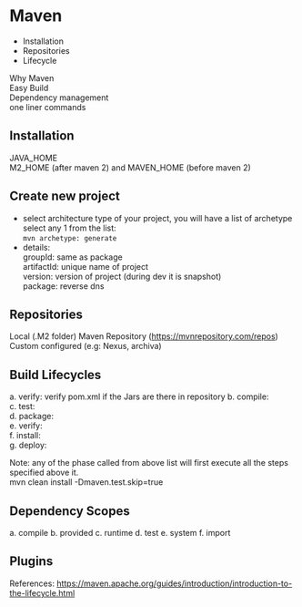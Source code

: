 # Maven  
 - Installation  
 - Repositories  
 - Lifecycle  

Why Maven  
Easy Build  
Dependency management  
one liner commands  
 
## Installation    
JAVA_HOME  
M2_HOME (after maven 2) and MAVEN_HOME (before maven 2)  

## Create new project  
- select architecture type of your project, you will have a list of archetype select any 1 from the list:  
   ```mvn archetype: generate```  
- details:  
  groupId: same as package  
  artifactId: unique name of project  
  version: version of project (during dev it is snapshot)     
  package: reverse dns  

## Repositories  
Local  (.M2 folder)
Maven Repository (https://mvnrepository.com/repos)  
Custom configured  (e.g: Nexus, archiva)


## Build Lifecycles
a. verify: verify pom.xml if the Jars are there in repository
b. compile:  
c. test:  
d. package:  
e. verify:  
f. install:   
g. deploy:  

Note: any of the phase called from above list will first execute all the steps specified above it.   
mvn clean install -Dmaven.test.skip=true  

## Dependency Scopes
a. compile
b. provided
c. runtime
d. test
e. system
f. import



## Plugins



References:
https://maven.apache.org/guides/introduction/introduction-to-the-lifecycle.html